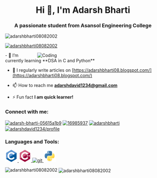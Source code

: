 
<h1 align="center">Hi 👋, I'm Adarsh Bharti</h1>
<h3 align="center">A passionate student from Asansol Engineering College</h3>

<p align="left"> <img src="https://komarev.com/ghpvc/?username=adarshbharti08082002&label=Profile%20views&color=0e75b6&style=flat" alt="adarshbharti08082002" /> </p>

<p align="left"> <a href="https://github.com/ryo-ma/github-profile-trophy"><img src="https://github-profile-trophy.vercel.app/?username=adarshbharti08082002" alt="adarshbharti08082002" /></a> </p>
<img align="right" alt="Coding" width="400" src="https://www.youtube.com/redirect?event=video_description&redir_token=QUFFLUhqbS1GQlhzTEw4bTAtbGlOTXBuV1pyV0FFMk9NZ3xBQ3Jtc0trdkt5NmZLVlZBbUt6elVaM3VoRlRZa3lZRkpMMktRODhsTnNHc0NKdm1EU2kwOHNNaGdLMEQ4VDZlajVGMU1EWTNDTkYyTFhLWmZ2a1lrLXE5Z0tsaDROcEtPRmZUQURlbzFKZ1VUWlU2ZGpIeUdhcw&q=https%3A%2F%2Fcdn.dribbble.com%2Fusers%2F2646423%2Fscreenshots%2F5507196%2Fcomputer.gif">
- 🌱 I’m currently learning **DSA in C and Python**

- 📝 I regularly write articles on [https://adarshbharti08.blogspot.com/](https://adarshbharti08.blogspot.com/)

- 📫 How to reach me **adarshdavid1234@gmail.com**

- ⚡ Fun fact **I am quick learner!**

<h3 align="left">Connect with me:</h3>
<p align="left">
<a href="https://linkedin.com/in/adarsh-bharti-05615a1b9" target="blank"><img align="center" src="https://raw.githubusercontent.com/rahuldkjain/github-profile-readme-generator/master/src/images/icons/Social/linked-in-alt.svg" alt="adarsh-bharti-05615a1b9" height="30" width="40" /></a>
<a href="https://stackoverflow.com/users/16985937" target="blank"><img align="center" src="https://raw.githubusercontent.com/rahuldkjain/github-profile-readme-generator/master/src/images/icons/Social/stack-overflow.svg" alt="16985937" height="30" width="40" /></a>
<a href="https://www.hackerrank.com/adarshbharti" target="blank"><img align="center" src="https://raw.githubusercontent.com/rahuldkjain/github-profile-readme-generator/master/src/images/icons/Social/hackerrank.svg" alt="adarshbharti" height="30" width="40" /></a>
<a href="https://auth.geeksforgeeks.org/user/adarshdavid1234/profile" target="blank"><img align="center" src="https://raw.githubusercontent.com/rahuldkjain/github-profile-readme-generator/master/src/images/icons/Social/geeks-for-geeks.svg" alt="adarshdavid1234/profile" height="30" width="40" /></a>
</p>

<h3 align="left">Languages and Tools:</h3>
<p align="left"> <a href="https://www.cprogramming.com/" target="_blank"> <img src="https://raw.githubusercontent.com/devicons/devicon/master/icons/c/c-original.svg" alt="c" width="40" height="40"/> </a> <a href="https://www.w3schools.com/cpp/" target="_blank"> <img src="https://raw.githubusercontent.com/devicons/devicon/master/icons/cplusplus/cplusplus-original.svg" alt="cplusplus" width="40" height="40"/> </a> <a href="https://git-scm.com/" target="_blank"> <img src="https://www.vectorlogo.zone/logos/git-scm/git-scm-icon.svg" alt="git" width="40" height="40"/> </a> <a href="https://www.python.org" target="_blank"> <img src="https://raw.githubusercontent.com/devicons/devicon/master/icons/python/python-original.svg" alt="python" width="40" height="40"/> </a> </p>

<p><img align="left" src="https://github-readme-stats.vercel.app/api/top-langs?username=adarshbharti08082002&show_icons=true&locale=en&layout=compact" alt="adarshbharti08082002" /></p>

<p>&nbsp;<img align="center" src="https://github-readme-stats.vercel.app/api?username=adarshbharti08082002&show_icons=true&locale=en" alt="adarshbharti08082002" /></p>
